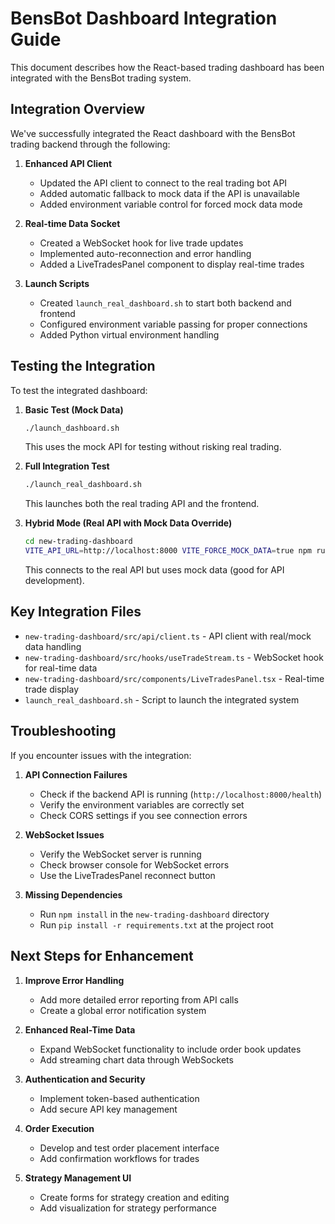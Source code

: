 # BensBot Dashboard Integration Guide

This document describes how the React-based trading dashboard has been integrated with the BensBot trading system.

## Integration Overview

We've successfully integrated the React dashboard with the BensBot trading backend through the following:

1. **Enhanced API Client**
   - Updated the API client to connect to the real trading bot API
   - Added automatic fallback to mock data if the API is unavailable
   - Added environment variable control for forced mock data mode

2. **Real-time Data Socket**
   - Created a WebSocket hook for live trade updates
   - Implemented auto-reconnection and error handling
   - Added a LiveTradesPanel component to display real-time trades

3. **Launch Scripts**
   - Created `launch_real_dashboard.sh` to start both backend and frontend
   - Configured environment variable passing for proper connections
   - Added Python virtual environment handling

## Testing the Integration

To test the integrated dashboard:

1. **Basic Test (Mock Data)**
   ```bash
   ./launch_dashboard.sh
   ```
   This uses the mock API for testing without risking real trading.

2. **Full Integration Test**
   ```bash
   ./launch_real_dashboard.sh
   ```
   This launches both the real trading API and the frontend.

3. **Hybrid Mode (Real API with Mock Data Override)**
   ```bash
   cd new-trading-dashboard
   VITE_API_URL=http://localhost:8000 VITE_FORCE_MOCK_DATA=true npm run dev
   ```
   This connects to the real API but uses mock data (good for API development).

## Key Integration Files

- `new-trading-dashboard/src/api/client.ts` - API client with real/mock data handling
- `new-trading-dashboard/src/hooks/useTradeStream.ts` - WebSocket hook for real-time data
- `new-trading-dashboard/src/components/LiveTradesPanel.tsx` - Real-time trade display
- `launch_real_dashboard.sh` - Script to launch the integrated system

## Troubleshooting

If you encounter issues with the integration:

1. **API Connection Failures**
   - Check if the backend API is running (`http://localhost:8000/health`)
   - Verify the environment variables are correctly set
   - Check CORS settings if you see connection errors

2. **WebSocket Issues**
   - Verify the WebSocket server is running
   - Check browser console for WebSocket errors
   - Use the LiveTradesPanel reconnect button

3. **Missing Dependencies**
   - Run `npm install` in the `new-trading-dashboard` directory
   - Run `pip install -r requirements.txt` at the project root

## Next Steps for Enhancement

1. **Improve Error Handling**
   - Add more detailed error reporting from API calls
   - Create a global error notification system

2. **Enhanced Real-Time Data**
   - Expand WebSocket functionality to include order book updates
   - Add streaming chart data through WebSockets

3. **Authentication and Security**
   - Implement token-based authentication
   - Add secure API key management

4. **Order Execution**
   - Develop and test order placement interface
   - Add confirmation workflows for trades

5. **Strategy Management UI**
   - Create forms for strategy creation and editing
   - Add visualization for strategy performance 